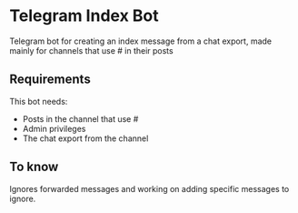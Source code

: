 # Telegram Index Bot

Telegram bot for creating an index message from a chat export, made mainly for channels that use # in their posts

## Requirements

This bot needs:

- Posts in the channel that use #
- Admin privileges
- The chat export from the channel

## To know

Ignores forwarded messages and working on adding specific messages to ignore.
